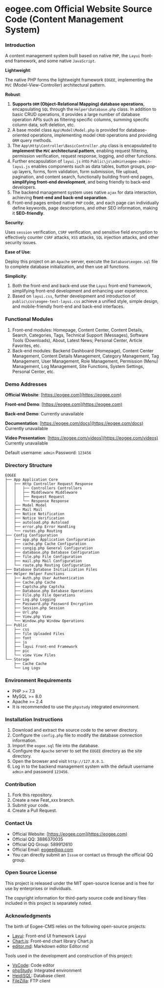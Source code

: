 # eogee.com Official Website Source Code (Content Management System)

### Introduction

A content management system built based on native `PHP`, the `Layui` front-end framework, and some native `JavaScript`.

**Lightweight**:

The native PHP forms the lightweight framework `EOGEE`, implementing the `MVC` (Model-View-Controller) architectural pattern.

**Robust**:

1. **Supports `ORM` (Object-Relational Mapping) database operations**, encapsulating `SQL` through the `Helper\Database.php` class. In addition to basic CRUD operations, it provides a large number of database operation APIs such as filtering specific columns, summing specific column data, soft deletion, etc.
2. A base model class `App\Model\Model.php` is provided for database-oriented operations, implementing model `CRUD` operations and providing `ORM` query methods.
3. The `App\Http\Controller\BasicController.php` class is encapsulated to **implement the `MVC` architectural pattern**, enabling request filtering, permission verification, request response, logging, and other functions.
4. Further encapsulation of `layui.js` into `Public\js\admin\eogee-admin-layui.js` enables components such as data tables, button groups, pop-up layers, forms, form validation, form submission, file upload, pagination, and content search, functionally building front-end pages, **simplifying front-end development**, and being friendly to back-end developers.
5. The backend management system uses native `ajax` for data interaction, achieving **front-end and back-end separation**.
6. Front-end pages embed native `PHP` code, and each page can individually define keywords, page descriptions, and other SEO information, making it **SEO-friendly**.

**Security**:

Uses `session` verification, `CSRF` verification, and sensitive field encryption to effectively counter `CSRF` attacks, `XSS` attacks, `SQL` injection attacks, and other security issues.

**Ease of Use**:

Deploy this project on an `Apache` server, execute the `Database\eogee.sql` file to complete database initialization, and then use all functions.

**Simplicity**:

1. Both the front-end and back-end use the `Layui` front-end framework, simplifying front-end development and enhancing user experience.
2. Based on `layui.css`, further development and introduction of `public\css\eogee-text-layui.css` achieve a unified style, simple design, and mobile-friendly front-end and back-end interfaces.

### Functional Modules

1. Front-end modules: Homepage, Content Center, Content Details, Search, Categories, Tags, Technical Support (Messages), Software Tools (Downloads), About, Latest News; Personal Center, Article Favorites, etc.
2. Back-end modules: Backend Dashboard (Homepage), Content Center Management, Content Details Management, Category Management, Tag Management, User Management, Role Management, Permission (Menu) Management, Log Management, Site Functions, System Settings, Personal Center, etc.

### Demo Addresses

**Official Website**:
[https://eogee.com](https://eogee.com)

**Front-end Demo**:
[https://eogee.com](https://eogee.com)

**Back-end Demo**:
Currently unavailable

**Documentation**:
[https://eogee.com/docs](https://eogee.com/docs) Currently unavailable

**Video Presentation**:
[https://eogee.com/videos](https://eogee.com/videos) Currently unavailable

Default username: `admin` Password: `123456`

### Directory Structure

```
EOGEE
├── App Application Core
│   ├── Http Controller Request Response
│   │   ├── Controllers Controllers
│   │   ├── Middleware Middleware
│   │   ├── Request Request
│   │   └── Response Response
│   ├── Model Model
│   ├── Mail Mail
│   ├── Notice Notification
│   ├── Notice Verification
│   ├── autoload.php Autoload
│   ├── error.php Error Handling
│   └── routes.php Routing
├── Config Configuration
│   ├── app.php Application Configuration
│   ├── cache.php Cache Configuration
│   ├── congig.php General Configuration
│   ├── database.php Database Configuration
│   ├── file.php File Configuration
│   ├── mail.php Mail Configuration
│   └── route.php Routing Configuration
├── Database Database Initialization Files
├── Helper Helper Functions
│   ├── Auth.php User Authentication
│   ├── Cache.php Cache
│   ├── Captcha.php Captcha
│   ├── Database.php Database Operations
│   ├── File.php File Operations
│   ├── Log.php Logging
│   ├── Password.php Password Encryption
│   ├── Session.php Session
│   ├── Url.php
│   ├── View.php View
│   └── Window.php Window Operations
├── Public
│   ├── css
│   ├── file Uploaded Files
│   ├── font
│   ├── js
│   ├── layui Front-end Framework
│   ├── pic
│   └── view View Files
└── Storage
    ├── Cache Cache
    └── Log Logs
```

### Environment Requirements

- PHP >= 7.3
- MySQL >= 8.0
- Apache >= 2.4
- It is recommended to use the `phpstudy` integrated environment.

### Installation Instructions

1. Download and extract the source code to the server directory.
2. Configure the `config.php` file to modify the database connection information.
3. Import the `eogee.sql` file into the database.
4. Configure the `Apache` server to set the `EOGEE` directory as the site directory.
5. Open the browser and visit `http://127.0.0.1`.
6. Log in to the backend management system with the default username `admin` and password `123456`.

### Contribution

1. Fork this repository.
2. Create a new Feat_xxx branch.
3. Submit your code.
4. Create a Pull Request.

### Contact Us

- Official Website: [https://eogee.com](https://eogee.com)
- Official QQ: 3886370035
- Official QQ Group: 589912610
- Official Email: eogee@qq.com
- You can directly submit an `Issue` or contact us through the official QQ group.

### Open Source License

This project is released under the MIT open-source license and is free for use by enterprises or individuals.

The copyright information for third-party source code and binary files included in this project is separately noted.

### Acknowledgments

The birth of Eogee-CMS relies on the following open-source projects:

- [Layui](https://layui.dev/): Front-end UI framework Layui
- [Chart.js](https://www.chartjs.org/): Front-end chart library Chart.js
- [editor.md](https://pandao.github.io/editor.md/): Markdown editor Editor.md

Tools used in the development and construction of this project:

- [VsCode](https://code.visualstudio.com/): Code editor
- [phpStudy](https://www.xp.cn/): Integrated environment
- [HeidiSQL](https://www.HeidiSQL.com/): Database client
- [FileZilla](https://filezilla-project.org/): FTP client